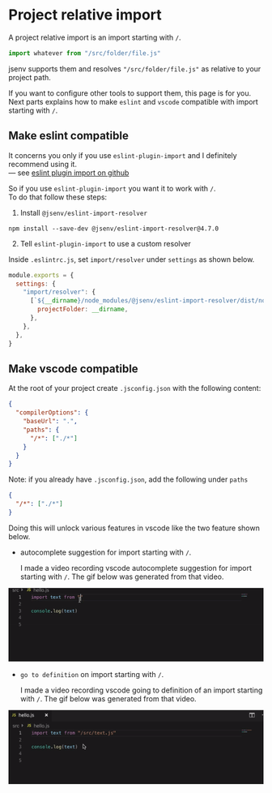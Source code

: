 # Project relative import

A project relative import is an import starting with `/`.<br />

```js
import whatever from "/src/folder/file.js"
```

jsenv supports them and resolves `"/src/folder/file.js"` as relative to your project path.<br />

If you want to configure other tools to support them, this page is for you. Next parts explains how to make `eslint` and `vscode` compatible with import starting with `/`.

## Make eslint compatible

It concerns you only if you use `eslint-plugin-import` and I definitely recommend using it.<br />
— see [eslint plugin import on github](https://github.com/benmosher/eslint-plugin-import)

So if you use `eslint-plugin-import` you want it to work with `/`.<br />
To do that follow these steps:

1. Install `@jsenv/eslint-import-resolver`

```shell
npm install --save-dev @jsenv/eslint-import-resolver@4.7.0
```

2. Tell `eslint-plugin-import` to use a custom resolver

Inside `.eslintrc.js`, set `import/resolver` under `settings` as shown below.

```js
module.exports = {
  settings: {
    "import/resolver": {
      [`${__dirname}/node_modules/@jsenv/eslint-import-resolver/dist/node/main.js`]: {
        projectFolder: __dirname,
      },
    },
  },
}
```

## Make vscode compatible

At the root of your project create `.jsconfig.json` with the following content:

```json
{
  "compilerOptions": {
    "baseUrl": ".",
    "paths": {
      "/*": ["./*"]
    }
  }
}
```

Note: if you already have `.jsconfig.json`, add the following under `paths`

```json
{
  "/*": ["./*"]
}
```

Doing this will unlock various features in vscode like the two feature shown below.

- autocomplete suggestion for import starting with `/`. <br />

  I made a video recording vscode autocomplete suggestion for import starting with `/`. The gif below was generated from that video.

![vscode autocomplete suggestion for project relative import recording](./vscode-autocomplete-suggestion-project-relative-import-recording.gif)

- `go to definition` on import starting with `/`.<br />

  I made a video recording vscode going to definition of an import starting with `/`. The gif below was generated from that video.

![vscode going to definition for a project relative import recording](./vscode-go-to-definition-project-relative-import.gif)

